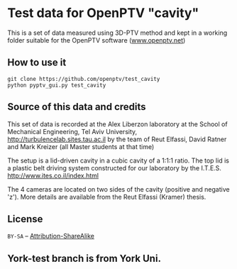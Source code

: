 # Test data for OpenPTV "cavity"

This is a set of data measured using 3D-PTV method and kept in a working folder suitable
for the OpenPTV software (www.openptv.net)

## How to use it

    git clone https://github.com/openptv/test_cavity
    python pyptv_gui.py test_cavity
    

## Source of this data and credits

This set of data is recorded at the Alex Liberzon laboratory at the School of Mechanical 
Engineering, Tel Aviv University, http://turbulencelab.sites.tau.ac.il by the team of Reut Elfassi, 
David Ratner and Mark Kreizer (all Master students at that time) 

The setup is a lid-driven cavity in a cubic cavity of a 1:1:1 ratio. The top lid is a 
plastic belt driving system constructed for our laboratory by the I.T.E.S. 
http://www.ites.co.il/index.html

The 4 cameras are located on two sides of the cavity (positive and negative 'z'). More 
details are available from the Reut Elfassi (Kramer) thesis. 


## License

`BY-SA` – [Attribution-ShareAlike](https://github.com/idleberg/Creative-Commons-Markdown/blob/master/4.0/by-sa.markdown)


## York-test branch is from York Uni.